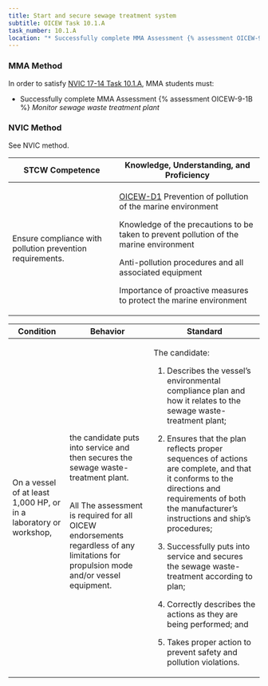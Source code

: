 ```yaml
---
title: Start and secure sewage treatment system
subtitle: OICEW Task 10.1.A 
task_number: 10.1.A
location: "* Successfully complete MMA Assessment {% assessment OICEW-9-1B %} *Monitor sewage waste treatment plant*" 
---
```



### MMA Method

In order to satisfy  [NVIC 17-14  Task  10.1.A]({{site.baseurl}}/assets/images/nvic-17-14.pdf), MMA students must:

* Successfully complete MMA Assessment {% assessment OICEW-9-1B %} *Monitor sewage waste treatment plant*


### NVIC Method

<a onclick="togglevisibility('nvic_methods')" >See NVIC method.</a>

<div id='nvic_methods' class='hide'>

<table>
<thead>
<tr>
<th class='forty'> STCW Competence </th>
<th class='sixty'> Knowledge, Understanding, and Proficiency </th>
</tr>
</thead>




<tbody>
<tr><td markdown='1'>

Ensure compliance with pollution prevention requirements.

</td><td markdown='1'>

[OICEW-D1](../../tables/31.html#OICEW-D1) Prevention of pollution of the marine environment 

Knowledge of the precautions to be taken to prevent pollution of the marine environment 

Anti-pollution procedures and all associated equipment 

Importance of proactive measures to protect the marine environment

</td></tr>


</tbody>
</table>


<table>
<thead>
<tr><th class='twenty'>  Condition </th><th class='twenty'> Behavior </th><th  class='sixty'>Standard </th></tr>
</thead>
<tbody >



<tr><td markdown='1'>

On a vessel of at least 1,000 HP, or in a laboratory or workshop,

</td><td markdown='1'>

the candidate puts into service and then secures the sewage waste- treatment plant.

<br>

<div class="tooltip">All
<span class="tooltiptext">
The assessment is required for all OICEW endorsements regardless of any limitations for propulsion mode and/or vessel equipment.
</span>
</div>


</td><td markdown='1'>

The candidate:

1. Describes the vessel’s environmental compliance plan and how it relates to the sewage waste-treatment plant;

2. Ensures that the plan reflects proper sequences of actions are complete, and that it conforms to the directions and requirements of both the manufacturer’s instructions and ship’s procedures;

3. Successfully puts into service and secures the sewage waste- treatment according to plan;

4. Correctly describes the actions as they are being performed; and

5. Takes proper action to prevent safety and pollution violations.

</td></tr>
</tbody>
</table>
</div>
